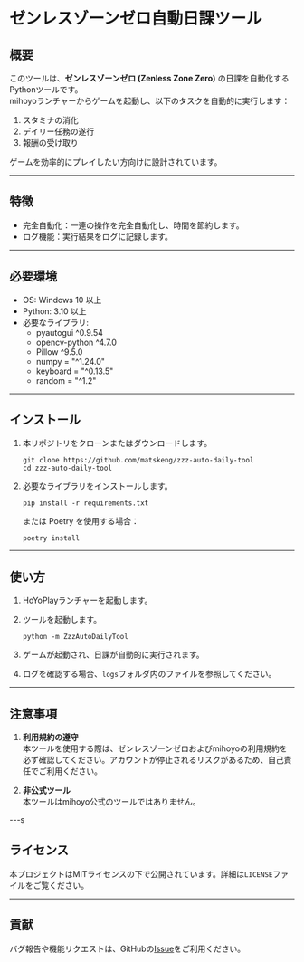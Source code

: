 # ゼンレスゾーンゼロ自動日課ツール

## 概要

このツールは、**ゼンレスゾーンゼロ (Zenless Zone Zero)** の日課を自動化するPythonツールです。  
mihoyoランチャーからゲームを起動し、以下のタスクを自動的に実行します：

1. スタミナの消化  
2. デイリー任務の遂行  
3. 報酬の受け取り  

ゲームを効率的にプレイしたい方向けに設計されています。

---

## 特徴

- 完全自動化：一連の操作を完全自動化し、時間を節約します。
- ログ機能：実行結果をログに記録します。

---

## 必要環境

- OS: Windows 10 以上  
- Python: 3.10 以上  
- 必要なライブラリ:
  - pyautogui ^0.9.54
  - opencv-python ^4.7.0
  - Pillow ^9.5.0
  - numpy = "^1.24.0"
  - keyboard = "^0.13.5"
  - random = "^1.2"

---

## インストール

1. 本リポジトリをクローンまたはダウンロードします。  
   ```
   git clone https://github.com/matskeng/zzz-auto-daily-tool
   cd zzz-auto-daily-tool
   ```

2. 必要なライブラリをインストールします。  
   ```
   pip install -r requirements.txt
   ```
   
   または Poetry を使用する場合：
   ```
   poetry install
   ```

---

## 使い方

1. HoYoPlayランチャーを起動します。

2. ツールを起動します。  
   ```
   python -m ZzzAutoDailyTool
   ```

3. ゲームが起動され、日課が自動的に実行されます。

4. ログを確認する場合、`logs`フォルダ内のファイルを参照してください。

---

## 注意事項

1. **利用規約の遵守**  
   本ツールを使用する際は、ゼンレスゾーンゼロおよびmihoyoの利用規約を必ず確認してください。アカウントが停止されるリスクがあるため、自己責任でご利用ください。

2. **非公式ツール**  
   本ツールはmihoyo公式のツールではありません。

---s

## ライセンス

本プロジェクトはMITライセンスの下で公開されています。詳細は`LICENSE`ファイルをご覧ください。

---

## 貢献

バグ報告や機能リクエストは、GitHubの[Issue](https://github.com/matskeng/zzz-auto-daily-tool/issues)をご利用ください。
